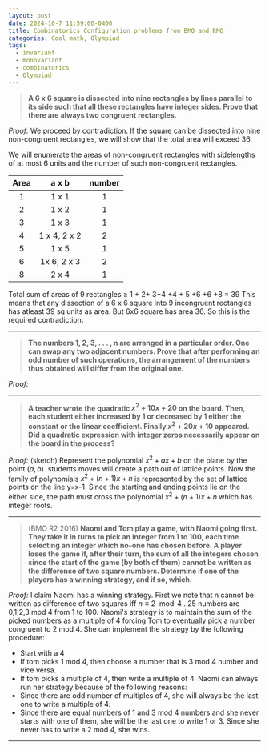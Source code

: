 ```yaml
---
layout: post
date: 2024-10-7 11:59:00-0400
title: Combinatorics Configuration problems from BMO and RMO
categories: Cool math, Olympiad
tags:
  - invariant
  - monovariant
  - combinatorics
  - Olympiad
---
```


> **A 6 x 6 square is dissected into nine rectangles by lines parallel to its side such that all these rectangles have integer sides. Prove that there are always two congruent rectangles.**

_Proof:_ We proceed by contradiction. If the square can be dissected into nine non-congruent rectangles, we will show that the total area will exceed 36.

We will enumerate the areas of non-congruent rectangles with sidelengths of at most 6 units and the number of such non-congruent rectangles.

| Area |    a x b     | number |
| :--: | :----------: | :----: |
|  1   |    1 x 1     |   1    |
|  2   |    1 x 2     |   1    |
|  3   |    1 x 3     |   1    |
|  4   | 1 x 4, 2 x 2 |   2    |
|  5   |    1 x 5     |   1    |
|  6   | 1x 6, 2 x 3  |   2    |
|  8   |    2 x 4     |   1    |

Total sum of areas of 9 rectangles $\geq$ 1 + 2+ 3+4 +4 + 5 +6 +6 +8 = 39
This means that any dissection of a 6 x 6 square into 9 incongruent rectangles has atleast 39 sq units as area. But 6x6 square has area 36. So this is the required contradiction.

---

> **The numbers 1, 2, 3, . . . , n are arranged in a particular order. One can swap any two adjacent numbers. Prove that after performing an odd number of such operations, the arrangement of the numbers thus obtained will differ from the original one.**

_Proof:_

---

> **A teacher wrote the quadratic $x^2 +10x+20$ on the board. Then, each student either increased by $1$ or decreased by $1$ either the constant or the linear coefficient. Finally $x^2 +20x+10$ appeared. Did a quadratic expression with integer zeros necessarily appear on the board in the process?**

_Proof:_ (sketch) Represent the polynomial $x^2+ax+b$ on the plane by the point $(a,b)$. students moves will create a path out of lattice points. Now the family of polynomials $x^2 + (n+1)x + n$ is represented by the set of lattice points on the line y=x-1. Since the starting and ending points lie on the either side, the path must cross the polynomial $x^2 + (n+1)x + n$ which has integer roots.

---

> (BMO R2 2016) **Naomi and Tom play a game, with Naomi going first. They take it in turns to pick an integer from 1 to 100, each time selecting an integer which no-one has chosen before. A player loses the game if, after their turn, the sum of all the integers chosen since the start of the game (by both of them) cannot be written as the difference of two square numbers. Determine if one of the players has a winning strategy, and if so, which.**

_Proof:_ I claim Naomi has a winning strategy. First we note that n cannot be written as difference of two squares iff $n \equiv 2  \mod 4$ . 25 numbers are 0,1,2,3 mod 4 from 1 to 100. Naomi's strategy is to maintain the sum of the picked numbers as a multiple of 4 forcing Tom to eventually pick a number congruent to 2 mod 4. She can implement the strategy by the following procedure:

- Start with a 4
- If tom picks 1 mod 4, then choose a number that is 3 mod 4 number and vice versa.
- If tom picks a multiple of 4, then write a multiple of 4.
  Naomi can always run her strategy because of the following reasons:
- Since there are odd number of multiples of 4, she will always be the last one to write a multiple of 4.
- Since there are equal numbers of 1 and 3 mod 4 numbers and she never starts with one of them, she will be the last one to write 1 or 3.
  Since she never has to write a 2 mod 4, she wins.

---
